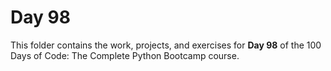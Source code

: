 # Day 98

This folder contains the work, projects, and exercises for **Day 98** of the 100 Days of Code: The Complete Python Bootcamp course.
